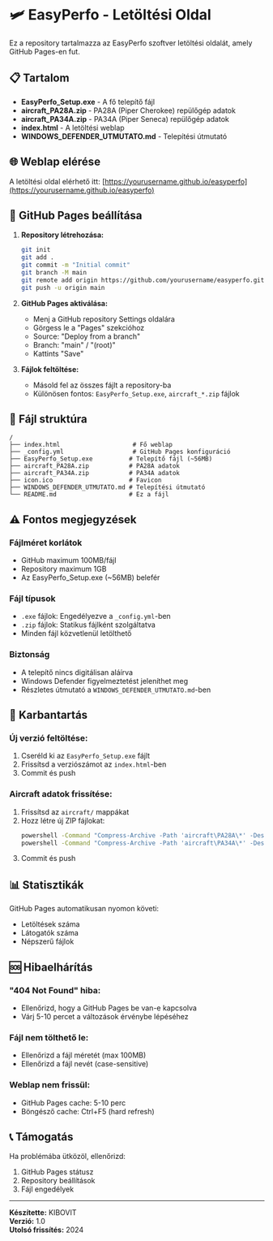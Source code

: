 # 🛩️ EasyPerfo - Letöltési Oldal

Ez a repository tartalmazza az EasyPerfo szoftver letöltési oldalát, amely GitHub Pages-en fut.

## 📋 Tartalom

- **EasyPerfo_Setup.exe** - A fő telepítő fájl
- **aircraft_PA28A.zip** - PA28A (Piper Cherokee) repülőgép adatok
- **aircraft_PA34A.zip** - PA34A (Piper Seneca) repülőgép adatok
- **index.html** - A letöltési weblap
- **WINDOWS_DEFENDER_UTMUTATO.md** - Telepítési útmutató

## 🌐 Weblap elérése

A letöltési oldal elérhető itt: [https://yourusername.github.io/easyperfo](https://yourusername.github.io/easyperfo)

## 🚀 GitHub Pages beállítása

1. **Repository létrehozása:**
   ```bash
   git init
   git add .
   git commit -m "Initial commit"
   git branch -M main
   git remote add origin https://github.com/yourusername/easyperfo.git
   git push -u origin main
   ```

2. **GitHub Pages aktiválása:**
   - Menj a GitHub repository Settings oldalára
   - Görgess le a "Pages" szekcióhoz
   - Source: "Deploy from a branch"
   - Branch: "main" / "(root)"
   - Kattints "Save"

3. **Fájlok feltöltése:**
   - Másold fel az összes fájlt a repository-ba
   - Különösen fontos: `EasyPerfo_Setup.exe`, `aircraft_*.zip` fájlok

## 📁 Fájl struktúra

```
/
├── index.html                    # Fő weblap
├── _config.yml                   # GitHub Pages konfiguráció
├── EasyPerfo_Setup.exe          # Telepítő fájl (~56MB)
├── aircraft_PA28A.zip           # PA28A adatok
├── aircraft_PA34A.zip           # PA34A adatok
├── icon.ico                     # Favicon
├── WINDOWS_DEFENDER_UTMUTATO.md # Telepítési útmutató
└── README.md                    # Ez a fájl
```

## ⚠️ Fontos megjegyzések

### Fájlméret korlátok
- GitHub maximum 100MB/fájl
- Repository maximum 1GB
- Az EasyPerfo_Setup.exe (~56MB) belefér

### Fájl típusok
- `.exe` fájlok: Engedélyezve a `_config.yml`-ben
- `.zip` fájlok: Statikus fájlként szolgáltatva
- Minden fájl közvetlenül letölthető

### Biztonság
- A telepítő nincs digitálisan aláírva
- Windows Defender figyelmeztetést jeleníthet meg
- Részletes útmutató a `WINDOWS_DEFENDER_UTMUTATO.md`-ben

## 🔧 Karbantartás

### Új verzió feltöltése:
1. Cseréld ki az `EasyPerfo_Setup.exe` fájlt
2. Frissítsd a verziószámot az `index.html`-ben
3. Commit és push

### Aircraft adatok frissítése:
1. Frissítsd az `aircraft/` mappákat
2. Hozz létre új ZIP fájlokat:
   ```bash
   powershell -Command "Compress-Archive -Path 'aircraft\PA28A\*' -DestinationPath 'aircraft_PA28A.zip' -Force"
   powershell -Command "Compress-Archive -Path 'aircraft\PA34A\*' -DestinationPath 'aircraft_PA34A.zip' -Force"
   ```
3. Commit és push

## 📊 Statisztikák

GitHub Pages automatikusan nyomon követi:
- Letöltések száma
- Látogatók száma
- Népszerű fájlok

## 🆘 Hibaelhárítás

### "404 Not Found" hiba:
- Ellenőrizd, hogy a GitHub Pages be van-e kapcsolva
- Várj 5-10 percet a változások érvénybe lépéséhez

### Fájl nem tölthető le:
- Ellenőrizd a fájl méretét (max 100MB)
- Ellenőrizd a fájl nevét (case-sensitive)

### Weblap nem frissül:
- GitHub Pages cache: 5-10 perc
- Böngésző cache: Ctrl+F5 (hard refresh)

## 📞 Támogatás

Ha problémába ütközöl, ellenőrizd:
1. GitHub Pages státusz
2. Repository beállítások
3. Fájl engedélyek

---

**Készítette:** KIBOVIT  
**Verzió:** 1.0  
**Utolsó frissítés:** 2024
